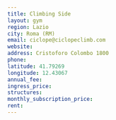 ```yaml
---
title: Climbing Side
layout: gym
region: Lazio
city: Roma (RM)
email: ciclope@ciclopeclimb.com
website: 
address: Cristoforo Colombo 1800
phone: 
latitude: 41.79269
longitude: 12.43067
annual_fee: 
ingress_price: 
structures: 
monthly_subscription_price: 
rent: 
---
```


